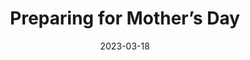 ---
date: 2023-03-18
title: Preparing for Mother’s Day
description: A placeholder for the “Preparing for Mother’s Day” photo album
album: https://narayanan.co/mothers-day/
thumbnail: https://narayanan.co/content/images/2023/03/IMG_8593.jpeg
thumbnail_orientation: portrait
---